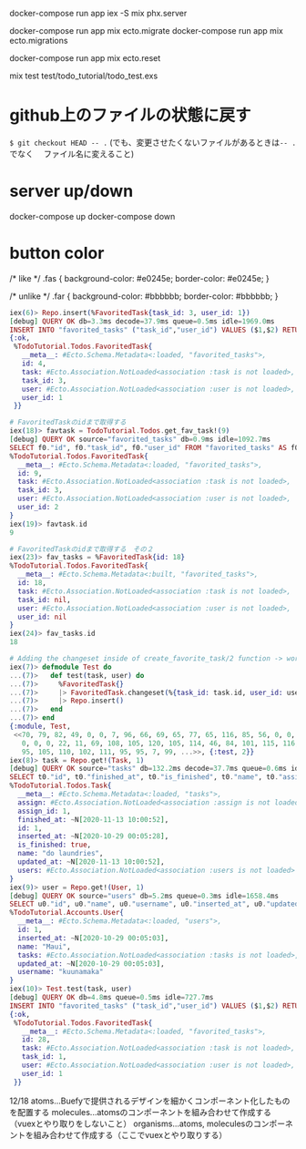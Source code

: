 docker-compose run app iex -S mix phx.server

docker-compose run app mix ecto.migrate
docker-compose run app mix ecto.migrations

docker-compose run app mix ecto.reset

mix test test/todo_tutorial/todo_test.exs

# github上のファイルの状態に戻す
`$ git checkout HEAD -- .`
(でも、変更させたくないファイルがあるときは`-- .` でなく
　ファイル名に変えること)

# server up/down
docker-compose up
docker-compose down

# button color
/* like */
.fas {
  background-color: #e0245e;
  border-color: #e0245e;
}

/* unlike */
.far {
  background-color: #bbbbbb;
  border-color: #bbbbbb;
}

```elixir
iex(6)> Repo.insert(%FavoritedTask{task_id: 3, user_id: 1})
[debug] QUERY OK db=3.3ms decode=37.9ms queue=0.5ms idle=1969.0ms
INSERT INTO "favorited_tasks" ("task_id","user_id") VALUES ($1,$2) RETURNING "id" [3, 1]
{:ok,
 %TodoTutorial.Todos.FavoritedTask{
   __meta__: #Ecto.Schema.Metadata<:loaded, "favorited_tasks">,
   id: 4,
   task: #Ecto.Association.NotLoaded<association :task is not loaded>,
   task_id: 3,
   user: #Ecto.Association.NotLoaded<association :user is not loaded>,
   user_id: 1
 }}
```
```elixir
# FavoritedTaskのidまで取得する
iex(18)> favtask = TodoTutorial.Todos.get_fav_task!(9)
[debug] QUERY OK source="favorited_tasks" db=0.9ms idle=1092.7ms
SELECT f0."id", f0."task_id", f0."user_id" FROM "favorited_tasks" AS f0 WHERE (f0."id" = $1) [9]
%TodoTutorial.Todos.FavoritedTask{
  __meta__: #Ecto.Schema.Metadata<:loaded, "favorited_tasks">,
  id: 9,
  task: #Ecto.Association.NotLoaded<association :task is not loaded>,
  task_id: 3,
  user: #Ecto.Association.NotLoaded<association :user is not loaded>,
  user_id: 2
}
iex(19)> favtask.id
9
```
```elixir
# FavoritedTaskのidまで取得する　その２
iex(23)> fav_tasks = %FavoritedTask{id: 18}
%TodoTutorial.Todos.FavoritedTask{
  __meta__: #Ecto.Schema.Metadata<:built, "favorited_tasks">,
  id: 18,
  task: #Ecto.Association.NotLoaded<association :task is not loaded>,
  task_id: nil,
  user: #Ecto.Association.NotLoaded<association :user is not loaded>,
  user_id: nil
}
iex(24)> fav_tasks.id
18
```
```elixir
# Adding the changeset inside of create_favorite_task/2 function -> works
iex(7)> defmodule Test do
...(7)>   def test(task, user) do
...(7)>     %FavoritedTask{}
...(7)>     |> FavoritedTask.changeset(%{task_id: task.id, user_id: user.id})
...(7)>     |> Repo.insert()
...(7)>   end
...(7)> end
{:module, Test,
 <<70, 79, 82, 49, 0, 0, 7, 96, 66, 69, 65, 77, 65, 116, 85, 56, 0, 0, 0, 237,
   0, 0, 0, 22, 11, 69, 108, 105, 120, 105, 114, 46, 84, 101, 115, 116, 8, 95,
   95, 105, 110, 102, 111, 95, 95, 7, 99, ...>>, {:test, 2}}
iex(8)> task = Repo.get!(Task, 1)
[debug] QUERY OK source="tasks" db=132.2ms decode=37.7ms queue=0.6ms idle=996.2ms
SELECT t0."id", t0."finished_at", t0."is_finished", t0."name", t0."assign_id", t0."inserted_at", t0."updated_at" FROM "tasks" AS t0 WHERE (t0."id" = $1) [1]
%TodoTutorial.Todos.Task{
  __meta__: #Ecto.Schema.Metadata<:loaded, "tasks">,
  assign: #Ecto.Association.NotLoaded<association :assign is not loaded>,
  assign_id: 1,
  finished_at: ~N[2020-11-13 10:00:52],
  id: 1,
  inserted_at: ~N[2020-10-29 00:05:28],
  is_finished: true,
  name: "do laundries",
  updated_at: ~N[2020-11-13 10:00:52],
  users: #Ecto.Association.NotLoaded<association :users is not loaded>
}
iex(9)> user = Repo.get!(User, 1)
[debug] QUERY OK source="users" db=5.2ms queue=0.3ms idle=1658.4ms
SELECT u0."id", u0."name", u0."username", u0."inserted_at", u0."updated_at" FROM "users" AS u0 WHERE (u0."id" = $1) [1]
%TodoTutorial.Accounts.User{
  __meta__: #Ecto.Schema.Metadata<:loaded, "users">,
  id: 1,
  inserted_at: ~N[2020-10-29 00:05:03],
  name: "Maui",
  tasks: #Ecto.Association.NotLoaded<association :tasks is not loaded>,
  updated_at: ~N[2020-10-29 00:05:03],
  username: "kuunamaka"
}
iex(10)> Test.test(task, user)
[debug] QUERY OK db=4.8ms queue=0.5ms idle=727.7ms
INSERT INTO "favorited_tasks" ("task_id","user_id") VALUES ($1,$2) RETURNING "id" [1, 1]
{:ok,
 %TodoTutorial.Todos.FavoritedTask{
   __meta__: #Ecto.Schema.Metadata<:loaded, "favorited_tasks">,
   id: 28,
   task: #Ecto.Association.NotLoaded<association :task is not loaded>,
   task_id: 1,
   user: #Ecto.Association.NotLoaded<association :user is not loaded>,
   user_id: 1
 }}
```

12/18
atoms...Buefyで提供されるデザインを細かくコンポーネント化したものを配置する
molecules...atomsのコンポーネントを組み合わせて作成する（vuexとやり取りをしないこと）
organisms...atoms, moleculesのコンポーネントを組み合わせて作成する（ここでvuexとやり取りする）

